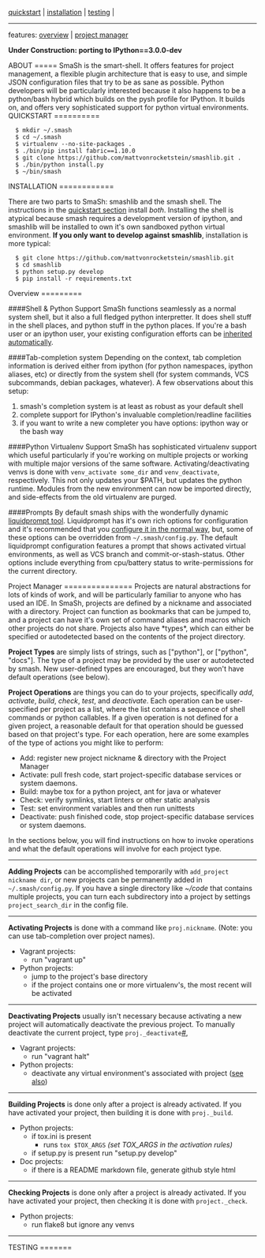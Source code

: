 [quickstart](#quickstart) | [installation](#installation) | [testing](#testing) |

-------------------------------------------------------------------------------

features: [overview](#overview) | [project manager](#pm)

**Under Construction: porting to IPython==3.0.0-dev**

<a name="about"/>
ABOUT
=====
SmaSh is the smart-shell.  It offers features for project management, a flexible plugin architecture that is easy to use, and simple JSON configuration files that try to be as sane as possible.  Python developers will be particularly interested because it also happens to be a python/bash hybrid which builds on the pysh profile for IPython.  It builds on, and offers very sophisticated support for python virtual environments.


<a name="quickstart"/>
QUICKSTART
==========

```shell
  $ mkdir ~/.smash
  $ cd ~/.smash
  $ virtualenv --no-site-packages .
  $ ./bin/pip install fabric==1.10.0
  $ git clone https://github.com/mattvonrocketstein/smashlib.git .
  $ ./bin/python install.py
  $ ~/bin/smash
```

<a name="installation"/>
INSTALLATION
============

There are two parts to SmaSh: smashlib and the smash shell.  The instructions in the [quickstart section](#quickstart) install *both*.  Installing the shell is atypical because smash requires a development version of ipython, and smashlib will be installed to own it's own sandboxed python virtual environment.  **If you only want to develop against smashlib**, installation is more typical:

```shell
  $ git clone https://github.com/mattvonrocketstein/smashlib.git
  $ cd smashlib
  $ python setup.py develop
  $ pip install -r requirements.txt
```


<a name="overview"/>
Overview
=========

####Shell & Python Support
SmaSh functions seamlessly as a normal system shell, but it also a full fledged python interpretter.  It does shell stuff in the shell places, and python stuff in the python places.  If you're a bash user or an ipython user, your existing configuration efforts can be [inherited automatically](#TODO-config-inheritance).

####Tab-completion system
Depending on the context, tab completion information is derived either from ipython (for python namespaces, ipython aliases, etc) or directly from the system shell (for system commands, VCS subcommands, debian packages, whatever).  A few observations about this setup:

1. smash's completion system is at least as robust as your default shell
2. complete support for IPython's invaluable completion/readline facilities
3. if you want to write a new completer you have options: ipython way or the bash way

####Python Virtualenv Support
SmaSh has sophisticated virtualenv support which useful particularly if you're working on multiple projects or working with multiple major versions of the same software.  Activating/deactivating venvs is done with `venv_activate some_dir` and `venv_deactivate`, respectively.  This not only updates your $PATH, but updates the python runtime.  Modules from the new environment can now be imported directly, and side-effects from the old virtualenv are purged.

####Prompts
By default smash ships with the wonderfully dynamic [liquidprompt tool](#https://github.com/nojhan/liquidprompt).  Liquidprompt has it's own rich options for configuration and it's recommended that you [configure it in the normal way](https://github.com/nojhan/liquidprompt#features-configuration), but, some of these options can be overridden from `~/.smash/config.py`.  The default liquidprompt configuration features a prompt that shows activated virtual environments, as well as VCS branch and commit-or-stash-status.  Other options include everything from cpu/battery status to write-permissions for the current directory.

<a name="pm"/>
Project Manager
===============
Projects are natural abstractions for lots of kinds of work, and will be particularly familiar to anyone who has used an IDE.  In SmaSh, projects are defined by a nickname and associated with a directory.  Project can function as bookmarks that can be jumped to, and a project can have it's own set of command aliases and macros which other projects do not share.  Projects also have *types*, which can either be specified or autodetected based on the contents of the project directory.

**Project Types** are simply lists of strings, such as ["python"], or ["python", "docs"].  The type of a project may be provided by the user or autodetected by smash.  New user-defined types are encouraged, but they won't have default operations (see below).

**Project Operations** are things you can do to your projects, specifically *add*, *activate*, *build*, *check*, *test*, and *deactivate*.  Each operation can be user-specified per project as a list, where the list contains a sequence of shell commands or python callables.  If a given operation is not defined for a given project, a reasonable default for that operation should be guessed based on that project's type.  For each operation, here are some examples of the type of actions you might like to perform:

* Add: register new project nickname & directory with the Project Manager
* Activate: pull fresh code, start project-specific database services or system daemons.
* Build: maybe tox for a python project, ant for java or whatever
* Check: verify symlinks, start linters or other static analysis
* Test: set environment variables and then run unittests
* Deactivate: push finished code, stop project-specific database services or system daemons.

In the sections below, you will find instructions on how to invoke operations and what the default operations will involve for each project type.

-------------------------------------------------------------------------------

**Adding Projects** can be accomplished temporarily with `add_project nickname dir`, or new projects can be permanently added in `~/.smash/config.py`.  If you have a single directory like *~/code* that contains multiple projects, you can turn each subdirectory into a project by settings `project_search_dir` in the config file.

-------------------------------------------------------------------------------

**Activating Projects** is done with a command like `proj.nickname`.  (Note: you can use tab-completion over project names).
* Vagrant projects:
    * run "vagrant up"
* Python projects:
    * jump to the project's base directory
    * if the project contains one or more virtualenv's, the most recent will be activated

-------------------------------------------------------------------------------

**Deactivating Projects** usually isn't necessary because activating a new project will automatically deactivate the previous project.  To manually deactivate the current project, type `proj._deactivate`[#](#TODO),
* Vagrant projects:
    * run "vagrant halt"
* Python projects:
    * deactivate any virtual environment's associated with project ([see also](#))

-------------------------------------------------------------------------------

**Building Projects** is done only after a project is already activated.  If you have activated your project, then building it is done with `proj._build`.
* Python projects:
    * if tox.ini is present
        * runs `tox $TOX_ARGS` *(set TOX_ARGS in the activation rules)*
    * if setup.py is present run "setup.py develop"
* Doc projects:
    * if there is a README markdown file, generate github style html

-------------------------------------------------------------------------------

**Checking Projects** is done only after a project is already activated.  If you have activated your project, then checking it is done with `project._check`.
* Python projects:
    * run flake8 but ignore any venvs

-------------------------------------------------------------------------------

<a name="testing"/>
TESTING
=======
